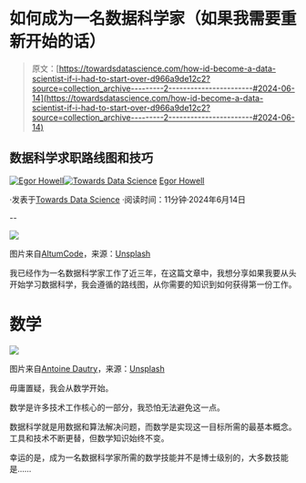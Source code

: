 # 如何成为一名数据科学家（如果我需要重新开始的话）

> 原文：[https://towardsdatascience.com/how-id-become-a-data-scientist-if-i-had-to-start-over-d966a9de12c2?source=collection_archive---------2-----------------------#2024-06-14](https://towardsdatascience.com/how-id-become-a-data-scientist-if-i-had-to-start-over-d966a9de12c2?source=collection_archive---------2-----------------------#2024-06-14)

## 数据科学求职路线图和技巧

[](https://medium.com/@egorhowell?source=post_page---byline--d966a9de12c2--------------------------------)[![Egor Howell](../Images/1f796e828f1625440467d01dcc3e40cd.png)](https://medium.com/@egorhowell?source=post_page---byline--d966a9de12c2--------------------------------)[](https://towardsdatascience.com/?source=post_page---byline--d966a9de12c2--------------------------------)[![Towards Data Science](../Images/a6ff2676ffcc0c7aad8aaf1d79379785.png)](https://towardsdatascience.com/?source=post_page---byline--d966a9de12c2--------------------------------) [Egor Howell](https://medium.com/@egorhowell?source=post_page---byline--d966a9de12c2--------------------------------)

·发表于[Towards Data Science](https://towardsdatascience.com/?source=post_page---byline--d966a9de12c2--------------------------------) ·阅读时间：11分钟·2024年6月14日

--

![](../Images/6e56d73bc9a9a431bca6a46dfa4ab174.png)

图片来自[AltumCode](https://unsplash.com/@altumcode?utm_source=medium&utm_medium=referral)，来源：[Unsplash](https://unsplash.com/?utm_source=medium&utm_medium=referral)

我已经作为一名数据科学家工作了近三年，在这篇文章中，我想分享如果我要从头开始学习数据科学，我会遵循的路线图，从你需要的知识到如何获得第一份工作。

# 数学

![](../Images/bee41c7099996912dfbc40389ea7cc83.png)

图片来自[Antoine Dautry](https://unsplash.com/@antoine1003?utm_source=medium&utm_medium=referral)，来源：[Unsplash](https://unsplash.com/?utm_source=medium&utm_medium=referral)

毋庸置疑，我会从数学开始。

数学是许多技术工作核心的一部分，我恐怕无法避免这一点。

数据科学就是用数据和算法解决问题，而数学是实现这一目标所需的最基本概念。工具和技术不断更替，但数学知识始终不变。

幸运的是，成为一名数据科学家所需的数学技能并不是博士级别的，大多数技能是……
